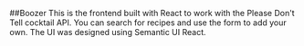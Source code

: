 ##Boozer
This is the frontend built with React to work with the Please Don't Tell cocktail API. You can search for recipes and use the form to add your own. The UI was designed using Semantic UI React.
